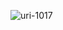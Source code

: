 ![uri-1017](https://user-images.githubusercontent.com/62181222/99327427-2545a180-28a4-11eb-84f4-52b225d0d507.png)
